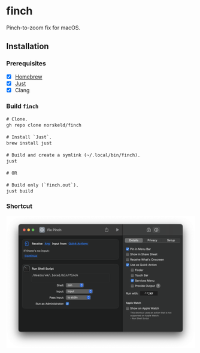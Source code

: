 # finch

Pinch-to-zoom fix for macOS.

## Installation

### Prerequisites

- [x] [Homebrew]
- [x] [Just]
- [x] Clang

### Build `finch`

```shell
# Clone.
gh repo clone norskeld/finch

# Install `Just`.
brew install just

# Build and create a symlink (~/.local/bin/finch).
just

# OR

# Build only (`finch.out`).
just build
```

### Shortcut

![macOS shortcut](./assets/shortcut.png)

<!-- Links. -->

[just]: https://github.com/casey/just
[homebrew]: https://brew.sh
